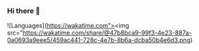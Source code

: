 ### Hi there 👋

<!--
**ar-rehman135/ar-rehman135** is a ✨ _special_ ✨ repository because its `README.md` (this file) appears on your GitHub profile.

Here are some ideas to get you started:

- 🔭 I’m currently working on ...
- 🌱 I’m currently learning ...
- 👯 I’m looking to collaborate on ...
- 🤔 I’m looking for help with ...
- 💬 Ask me about ...
- 📫 How to reach me: ...
- 😄 Pronouns: ...
- ⚡ Fun fact: ...
-->
![Languages](https://wakatime.com"><img src="https://wakatime.com/share/@47b8bca9-99f3-4e23-887a-0a0693a9eee5/459ac441-728c-4e7b-8b6a-dcba50b4e6d3.png)
